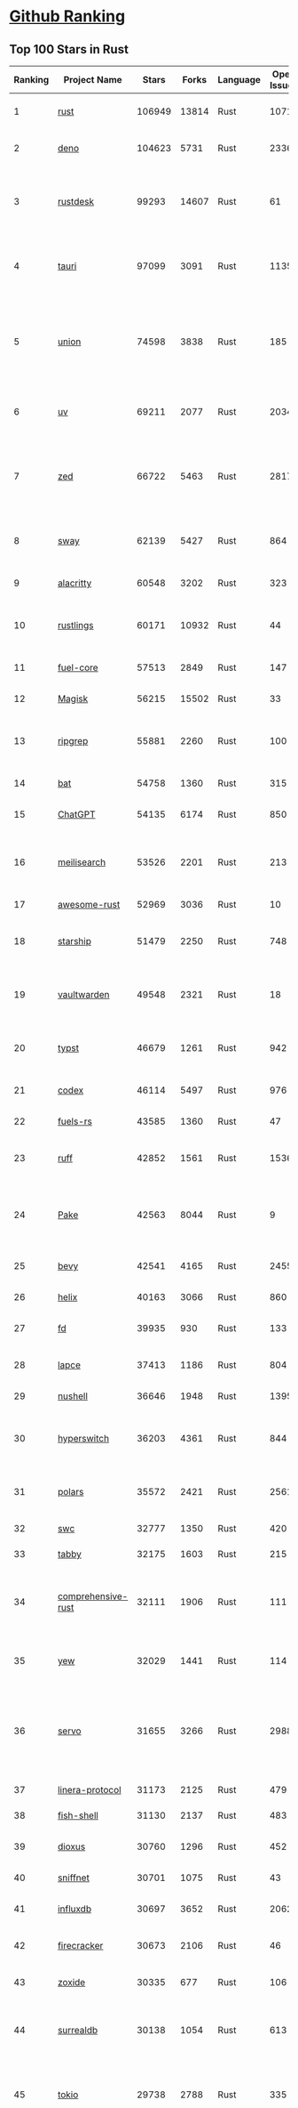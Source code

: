 [Github Ranking](../README.md)
==========

## Top 100 Stars in Rust

| Ranking | Project Name | Stars | Forks | Language | Open Issues | Description | Last Commit |
| ------- | ------------ | ----- | ----- | -------- | ----------- | ----------- | ----------- |
| 1 | [rust](https://github.com/rust-lang/rust) | 106949 | 13814 | Rust | 10710 | Empowering everyone to build reliable and efficient software. | 2025-10-06T18:42:53Z |
| 2 | [deno](https://github.com/denoland/deno) | 104623 | 5731 | Rust | 2336 | A modern runtime for JavaScript and TypeScript. | 2025-10-06T16:56:38Z |
| 3 | [rustdesk](https://github.com/rustdesk/rustdesk) | 99293 | 14607 | Rust | 61 | An open-source remote desktop application designed for self-hosting, as an alternative to TeamViewer. | 2025-10-06T14:10:54Z |
| 4 | [tauri](https://github.com/tauri-apps/tauri) | 97099 | 3091 | Rust | 1135 | Build smaller, faster, and more secure desktop and mobile applications with a web frontend. | 2025-10-06T18:51:45Z |
| 5 | [union](https://github.com/unionlabs/union) | 74598 | 3838 | Rust | 185 | The trust-minimized, zero-knowledge bridging protocol, designed for censorship resistance, extremely high security, and usage in decentralized finance. | 2025-10-06T17:50:26Z |
| 6 | [uv](https://github.com/astral-sh/uv) | 69211 | 2077 | Rust | 2034 | An extremely fast Python package and project manager, written in Rust. | 2025-10-06T16:56:17Z |
| 7 | [zed](https://github.com/zed-industries/zed) | 66722 | 5463 | Rust | 2817 | Code at the speed of thought – Zed is a high-performance, multiplayer code editor from the creators of Atom and Tree-sitter. | 2025-10-06T19:01:12Z |
| 8 | [sway](https://github.com/FuelLabs/sway) | 62139 | 5427 | Rust | 864 | 🌴 Empowering everyone to build reliable and efficient smart contracts. | 2025-10-06T13:47:02Z |
| 9 | [alacritty](https://github.com/alacritty/alacritty) | 60548 | 3202 | Rust | 323 | A cross-platform, OpenGL terminal emulator. | 2025-10-04T18:43:53Z |
| 10 | [rustlings](https://github.com/rust-lang/rustlings) | 60171 | 10932 | Rust | 44 | :crab: Small exercises to get you used to reading and writing Rust code! | 2025-09-25T14:55:36Z |
| 11 | [fuel-core](https://github.com/FuelLabs/fuel-core) | 57513 | 2849 | Rust | 147 | Rust full node implementation of the Fuel v2 protocol. | 2025-10-06T18:05:19Z |
| 12 | [Magisk](https://github.com/topjohnwu/Magisk) | 56215 | 15502 | Rust | 33 | The Magic Mask for Android | 2025-10-03T07:16:19Z |
| 13 | [ripgrep](https://github.com/BurntSushi/ripgrep) | 55881 | 2260 | Rust | 100 | ripgrep recursively searches directories for a regex pattern while respecting your gitignore | 2025-10-05T14:53:09Z |
| 14 | [bat](https://github.com/sharkdp/bat) | 54758 | 1360 | Rust | 315 | A cat(1) clone with wings. | 2025-10-03T21:21:34Z |
| 15 | [ChatGPT](https://github.com/lencx/ChatGPT) | 54135 | 6174 | Rust | 850 | 🔮 ChatGPT Desktop Application (Mac, Windows and Linux) | 2024-08-29T17:58:11Z |
| 16 | [meilisearch](https://github.com/meilisearch/meilisearch) | 53526 | 2201 | Rust | 213 | A lightning-fast search engine API bringing AI-powered hybrid search to your sites and applications. | 2025-10-06T16:28:30Z |
| 17 | [awesome-rust](https://github.com/rust-unofficial/awesome-rust) | 52969 | 3036 | Rust | 10 | A curated list of Rust code and resources. | 2025-10-06T13:28:21Z |
| 18 | [starship](https://github.com/starship/starship) | 51479 | 2250 | Rust | 748 | ☄🌌️  The minimal, blazing-fast, and infinitely customizable prompt for any shell! | 2025-10-03T21:55:22Z |
| 19 | [vaultwarden](https://github.com/dani-garcia/vaultwarden) | 49548 | 2321 | Rust | 18 | Unofficial Bitwarden compatible server written in Rust, formerly known as bitwarden_rs | 2025-09-17T17:45:03Z |
| 20 | [typst](https://github.com/typst/typst) | 46679 | 1261 | Rust | 942 | A new markup-based typesetting system that is powerful and easy to learn. | 2025-10-06T18:23:57Z |
| 21 | [codex](https://github.com/openai/codex) | 46114 | 5497 | Rust | 976 | Lightweight coding agent that runs in your terminal | 2025-10-06T18:57:58Z |
| 22 | [fuels-rs](https://github.com/FuelLabs/fuels-rs) | 43585 | 1360 | Rust | 47 | Fuel Network Rust SDK | 2025-09-23T11:47:48Z |
| 23 | [ruff](https://github.com/astral-sh/ruff) | 42852 | 1561 | Rust | 1536 | An extremely fast Python linter and code formatter, written in Rust. | 2025-10-06T16:29:28Z |
| 24 | [Pake](https://github.com/tw93/Pake) | 42563 | 8044 | Rust | 9 | 🤱🏻 Turn any webpage into a desktop app with one command. 一键打包网页生成轻量桌面应用 | 2025-10-06T04:27:06Z |
| 25 | [bevy](https://github.com/bevyengine/bevy) | 42541 | 4165 | Rust | 2455 | A refreshingly simple data-driven game engine built in Rust | 2025-10-06T19:02:13Z |
| 26 | [helix](https://github.com/helix-editor/helix) | 40163 | 3066 | Rust | 860 | A post-modern modal text editor. | 2025-10-06T17:06:05Z |
| 27 | [fd](https://github.com/sharkdp/fd) | 39935 | 930 | Rust | 133 | A simple, fast and user-friendly alternative to 'find' | 2025-10-03T07:21:43Z |
| 28 | [lapce](https://github.com/lapce/lapce) | 37413 | 1186 | Rust | 804 | Lightning-fast and Powerful Code Editor written in Rust | 2025-10-04T18:11:22Z |
| 29 | [nushell](https://github.com/nushell/nushell) | 36646 | 1948 | Rust | 1395 | A new type of shell | 2025-10-06T18:37:21Z |
| 30 | [hyperswitch](https://github.com/juspay/hyperswitch) | 36203 | 4361 | Rust | 844 | An open source payments switch written in Rust to make payments fast, reliable and affordable | 2025-10-06T18:51:13Z |
| 31 | [polars](https://github.com/pola-rs/polars) | 35572 | 2421 | Rust | 2561 | Extremely fast Query Engine for DataFrames, written in Rust | 2025-10-06T15:45:20Z |
| 32 | [swc](https://github.com/swc-project/swc) | 32777 | 1350 | Rust | 420 | Rust-based platform for the Web | 2025-10-04T11:23:39Z |
| 33 | [tabby](https://github.com/TabbyML/tabby) | 32175 | 1603 | Rust | 215 | Self-hosted AI coding assistant | 2025-09-26T20:03:32Z |
| 34 | [comprehensive-rust](https://github.com/google/comprehensive-rust) | 32111 | 1906 | Rust | 111 | This is the Rust course used by the Android team at Google. It provides you the material to quickly teach Rust. | 2025-10-06T11:18:38Z |
| 35 | [yew](https://github.com/yewstack/yew) | 32029 | 1441 | Rust | 114 | Rust / Wasm framework for creating reliable and efficient web applications | 2025-10-03T03:06:20Z |
| 36 | [servo](https://github.com/servo/servo) | 31655 | 3266 | Rust | 2988 | Servo aims to empower developers with a lightweight, high-performance alternative for embedding web technologies in applications. | 2025-10-06T18:27:32Z |
| 37 | [linera-protocol](https://github.com/linera-io/linera-protocol) | 31173 | 2125 | Rust | 479 | Main repository for the Linera protocol | 2025-10-06T11:44:31Z |
| 38 | [fish-shell](https://github.com/fish-shell/fish-shell) | 31130 | 2137 | Rust | 483 | The user-friendly command line shell. | 2025-10-06T13:37:10Z |
| 39 | [dioxus](https://github.com/DioxusLabs/dioxus) | 30760 | 1296 | Rust | 452 | Fullstack app framework for web, desktop, and mobile. | 2025-10-05T01:08:01Z |
| 40 | [sniffnet](https://github.com/GyulyVGC/sniffnet) | 30701 | 1075 | Rust | 43 | Comfortably monitor your Internet traffic 🕵️‍♂️ | 2025-10-02T18:58:38Z |
| 41 | [influxdb](https://github.com/influxdata/influxdb) | 30697 | 3652 | Rust | 2062 | Scalable datastore for metrics, events, and real-time analytics | 2025-10-06T18:25:05Z |
| 42 | [firecracker](https://github.com/firecracker-microvm/firecracker) | 30673 | 2106 | Rust | 46 | Secure and fast microVMs for serverless computing. | 2025-10-06T17:45:24Z |
| 43 | [zoxide](https://github.com/ajeetdsouza/zoxide) | 30335 | 677 | Rust | 106 | A smarter cd command. Supports all major shells. | 2025-10-02T21:29:45Z |
| 44 | [surrealdb](https://github.com/surrealdb/surrealdb) | 30138 | 1054 | Rust | 613 | A scalable, distributed, collaborative, document-graph database, for the realtime web | 2025-10-06T18:42:36Z |
| 45 | [tokio](https://github.com/tokio-rs/tokio) | 29738 | 2788 | Rust | 335 | A runtime for writing reliable asynchronous applications with Rust. Provides I/O, networking, scheduling, timers, ... | 2025-10-06T11:34:56Z |
| 46 | [rust-course](https://github.com/sunface/rust-course) | 28804 | 2481 | Rust | 63 | “连续八年成为全世界最受喜爱的语言，无 GC 也无需手动内存管理、极高的性能和安全性、过程/OO/函数式编程、优秀的包管理、JS 未来基石" — 工作之余的第二语言来试试 Rust 吧。本书拥有全面且深入的讲解、生动贴切的示例、德芙般丝滑的内容，这可能是目前最用心的 Rust 中文学习教程 / Book  | 2025-09-17T11:52:01Z |
| 47 | [turborepo](https://github.com/vercel/turborepo) | 28794 | 2101 | Rust | 123 | Build system optimized for JavaScript and TypeScript, written in Rust | 2025-10-06T17:38:34Z |
| 48 | [yazi](https://github.com/sxyazi/yazi) | 28715 | 616 | Rust | 43 | 💥 Blazing fast terminal file manager written in Rust, based on async I/O. | 2025-10-06T16:02:32Z |
| 49 | [just](https://github.com/casey/just) | 27988 | 592 | Rust | 308 | 🤖 Just a command runner | 2025-10-06T10:37:40Z |
| 50 | [iced](https://github.com/iced-rs/iced) | 27804 | 1379 | Rust | 321 | A cross-platform GUI library for Rust, inspired by Elm | 2025-09-23T00:41:50Z |
| 51 | [delta](https://github.com/dandavison/delta) | 27692 | 445 | Rust | 276 | A syntax-highlighting pager for git, diff, grep, and blame output | 2025-10-03T10:40:22Z |
| 52 | [egui](https://github.com/emilk/egui) | 26704 | 1843 | Rust | 837 | egui: an easy-to-use immediate mode GUI in Rust that runs on both web and native | 2025-10-06T18:08:40Z |
| 53 | [zellij](https://github.com/zellij-org/zellij) | 26633 | 823 | Rust | 1210 | A terminal workspace with batteries included | 2025-10-06T17:11:34Z |
| 54 | [czkawka](https://github.com/qarmin/czkawka) | 26472 | 839 | Rust | 477 | Multi functional app to find duplicates, empty folders, similar images etc. | 2025-09-08T18:30:37Z |
| 55 | [qdrant](https://github.com/qdrant/qdrant) | 26450 | 1841 | Rust | 355 | Qdrant - High-performance, massive-scale Vector Database and Vector Search Engine for the next generation of AI. Also available in the cloud https://cloud.qdrant.io/ | 2025-10-06T18:07:33Z |
| 56 | [hyperfine](https://github.com/sharkdp/hyperfine) | 26304 | 424 | Rust | 44 | A command-line benchmarking tool | 2025-10-01T02:01:46Z |
| 57 | [atuin](https://github.com/atuinsh/atuin) | 26157 | 709 | Rust | 364 | ✨ Magical shell history | 2025-10-06T06:03:27Z |
| 58 | [Rocket](https://github.com/rwf2/Rocket) | 25420 | 1615 | Rust | 58 | A web framework for Rust. | 2025-10-01T04:53:46Z |
| 59 | [pingora](https://github.com/cloudflare/pingora) | 25195 | 1480 | Rust | 146 | A library for building fast, reliable and evolvable network services. | 2025-09-26T22:25:16Z |
| 60 | [Rust](https://github.com/TheAlgorithms/Rust) | 24797 | 2465 | Rust | 4 |  All Algorithms implemented in Rust  | 2025-10-01T07:48:02Z |
| 61 | [exa](https://github.com/ogham/exa) | 24162 | 662 | Rust | 196 | A modern replacement for ‘ls’. | 2024-09-24T15:18:09Z |
| 62 | [anki](https://github.com/ankitects/anki) | 24013 | 2534 | Rust | 246 | Anki is a smart spaced repetition flashcard program | 2025-10-05T12:58:16Z |
| 63 | [chroma](https://github.com/chroma-core/chroma) | 23733 | 1862 | Rust | 243 | Open-source search and retrieval database for AI applications. | 2025-10-06T17:45:03Z |
| 64 | [actix-web](https://github.com/actix/actix-web) | 23717 | 1799 | Rust | 188 | Actix Web is a powerful, pragmatic, and extremely fast web framework for Rust. | 2025-10-06T09:45:51Z |
| 65 | [tools](https://github.com/rome/tools) | 23568 | 650 | Rust | 86 | Unified developer tools for JavaScript, TypeScript, and the web | 2023-09-04T08:42:49Z |
| 66 | [axum](https://github.com/tokio-rs/axum) | 23331 | 1252 | Rust | 51 | Ergonomic and modular web framework built with Tokio, Tower, and Hyper | 2025-10-06T15:13:36Z |
| 67 | [difftastic](https://github.com/Wilfred/difftastic) | 23188 | 401 | Rust | 217 | a structural diff that understands syntax 🟥🟩 | 2025-10-05T20:23:07Z |
| 68 | [fhevm](https://github.com/zama-ai/fhevm) | 22478 | 1059 | Rust | 22 | FHEVM, a full-stack framework for integrating Fully Homomorphic Encryption (FHE) with blockchain applications | 2025-10-06T17:18:07Z |
| 69 | [fnm](https://github.com/Schniz/fnm) | 22317 | 584 | Rust | 284 | 🚀 Fast and simple Node.js version manager, built in Rust | 2025-10-06T19:02:36Z |
| 70 | [tree-sitter](https://github.com/tree-sitter/tree-sitter) | 22240 | 2104 | Rust | 89 | An incremental parsing system for programming tools | 2025-10-05T06:57:23Z |
| 71 | [wezterm](https://github.com/wezterm/wezterm) | 22100 | 1013 | Rust | 1302 | A GPU-accelerated cross-platform terminal emulator and multiplexer written by @wez and implemented in Rust | 2025-10-05T10:00:59Z |
| 72 | [Graphite](https://github.com/GraphiteEditor/Graphite) | 21924 | 926 | Rust | 326 | An open source graphics editor for 2025: comprehensive 2D content creation tool suite for graphic design, digital art, and interactive real-time motion graphics — featuring node-based procedural editing | 2025-10-06T14:33:55Z |
| 73 | [coreutils](https://github.com/uutils/coreutils) | 21812 | 1594 | Rust | 359 | Cross-platform Rust rewrite of the GNU coreutils | 2025-10-06T15:38:23Z |
| 74 | [biome](https://github.com/biomejs/biome) | 21356 | 711 | Rust | 311 | A toolchain for web projects, aimed to provide functionalities to maintain them. Biome offers formatter and linter, usable via CLI and LSP. | 2025-10-06T15:47:07Z |
| 75 | [sonic](https://github.com/valeriansaliou/sonic) | 20985 | 607 | Rust | 64 | 🦔 Fast, lightweight & schema-less search backend. An alternative to Elasticsearch that runs on a few MBs of RAM. | 2025-01-06T21:19:17Z |
| 76 | [jj](https://github.com/jj-vcs/jj) | 20704 | 731 | Rust | 615 | A Git-compatible VCS that is both simple and powerful | 2025-10-06T18:19:01Z |
| 77 | [gitui](https://github.com/gitui-org/gitui) | 20618 | 654 | Rust | 205 | Blazing 💥 fast terminal-ui for git written in rust 🦀 | 2025-10-03T02:05:25Z |
| 78 | [RustPython](https://github.com/RustPython/RustPython) | 20574 | 1350 | Rust | 329 | A Python Interpreter written in Rust | 2025-10-06T13:41:06Z |
| 79 | [slint](https://github.com/slint-ui/slint) | 20510 | 750 | Rust | 747 | Slint is an open-source declarative GUI toolkit to build native user interfaces for Rust, C++, JavaScript, or Python apps. | 2025-10-06T17:56:35Z |
| 80 | [vector](https://github.com/vectordotdev/vector) | 20440 | 1869 | Rust | 1981 | A high-performance observability data pipeline. | 2025-10-06T19:00:33Z |
| 81 | [gleam](https://github.com/gleam-lang/gleam) | 20439 | 873 | Rust | 174 | ⭐️ A friendly language for building type-safe, scalable systems! | 2025-10-06T14:35:56Z |
| 82 | [mdBook](https://github.com/rust-lang/mdBook) | 20402 | 1774 | Rust | 525 | Create book from markdown files. Like Gitbook but implemented in Rust | 2025-09-28T23:34:40Z |
| 83 | [goose](https://github.com/block/goose) | 20130 | 1806 | Rust | 307 | an open source, extensible AI agent that goes beyond code suggestions - install, execute, edit, and test with any LLM | 2025-10-06T18:58:22Z |
| 84 | [wasmer](https://github.com/wasmerio/wasmer) | 20098 | 918 | Rust | 221 | 🚀 Fast, secure, lightweight containers based on WebAssembly | 2025-10-06T18:56:07Z |
| 85 | [mise](https://github.com/jdx/mise) | 19918 | 658 | Rust | 0 | dev tools, env vars, task runner | 2025-10-06T18:40:41Z |
| 86 | [neon](https://github.com/neondatabase/neon) | 19853 | 785 | Rust | 263 | Neon: Serverless Postgres. We separated storage and compute to offer autoscaling, code-like database branching, and scale to zero. | 2025-10-03T22:07:58Z |
| 87 | [xi-editor](https://github.com/xi-editor/xi-editor) | 19838 | 703 | Rust | 135 | A modern editor with a backend written in Rust. | 2024-03-19T00:11:37Z |
| 88 | [leptos](https://github.com/leptos-rs/leptos) | 19220 | 795 | Rust | 92 | Build fast web applications with Rust. | 2025-10-06T18:58:34Z |
| 89 | [Bend](https://github.com/HigherOrderCO/Bend) | 19026 | 467 | Rust | 96 | A massively parallel, high-level programming language | 2025-06-03T17:36:56Z |
| 90 | [cube](https://github.com/cube-js/cube) | 18918 | 1900 | Rust | 640 | 📊 Cube’s universal semantic layer platform is the next evolution of OLAP technology for AI, BI, spreadsheets, and embedded analytics | 2025-10-06T18:01:29Z |
| 91 | [relay](https://github.com/facebook/relay) | 18859 | 1868 | Rust | 607 | Relay is a JavaScript framework for building data-driven React applications. | 2025-10-06T18:52:19Z |
| 92 | [spotify-tui](https://github.com/Rigellute/spotify-tui) | 18569 | 562 | Rust | 273 | Spotify for the terminal written in Rust 🚀 | 2024-04-04T15:03:12Z |
| 93 | [candle](https://github.com/huggingface/candle) | 18241 | 1247 | Rust | 444 | Minimalist ML framework for Rust | 2025-10-05T21:09:17Z |
| 94 | [RustScan](https://github.com/bee-san/RustScan) | 18139 | 1210 | Rust | 32 | 🤖 The Modern Port Scanner 🤖 | 2025-10-03T09:04:41Z |
| 95 | [universal-android-debloater](https://github.com/0x192/universal-android-debloater) | 17947 | 936 | Rust | 468 | Cross-platform GUI written in Rust using ADB to debloat non-rooted android devices. Improve your privacy, the security and battery life of your device. | 2024-08-02T16:16:12Z |
| 96 | [hurl](https://github.com/Orange-OpenSource/hurl) | 17830 | 692 | Rust | 201 | Hurl, run and test HTTP requests with plain text. | 2025-10-06T11:01:23Z |
| 97 | [eza](https://github.com/eza-community/eza) | 17729 | 330 | Rust | 222 | A modern alternative to ls | 2025-10-03T20:41:40Z |
| 98 | [SpacetimeDB](https://github.com/clockworklabs/SpacetimeDB) | 17636 | 608 | Rust | 489 | Multiplayer at the speed of light | 2025-10-06T18:54:13Z |
| 99 | [ruffle](https://github.com/ruffle-rs/ruffle) | 17260 | 922 | Rust | 5265 | A Flash Player emulator written in Rust | 2025-10-05T21:08:13Z |
| 100 | [wasmtime](https://github.com/bytecodealliance/wasmtime) | 16969 | 1523 | Rust | 733 | A lightweight WebAssembly runtime that is fast, secure, and standards-compliant | 2025-10-06T18:58:12Z |

